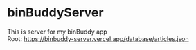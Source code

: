# binBuddyServer
This is server for my binBuddy app  
Root: https://binbuddy-server.vercel.app/database/articles.json

